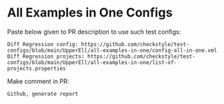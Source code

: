 # All Examples in One Configs
Paste below given to PR description to use such test configs:
```
Diff Regression config: https://github.com/checkstyle/test-configs/blob/main/UpperEll/all-examples-in-one/config-all-in-one.xml
Diff Regression projects: https://github.com/checkstyle/test-configs/blob/main/UpperEll/all-examples-in-one/list-of-projects.properties
```
Make comment in PR:
```
Github, generate report
```
